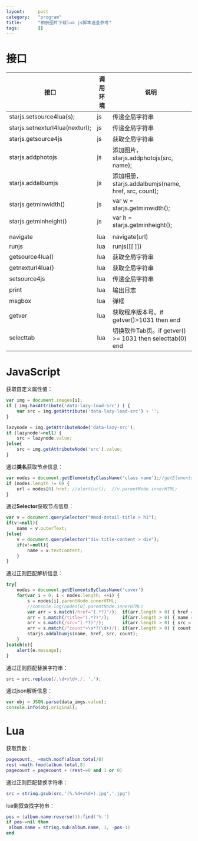```yaml
---
layout:		post
category:	"program"
title:		"相册图片下载lua js脚本速查参考"
tags:		[]
---
```


# 接口

| 接口                            | 调用环境 | 说明                                                     |
| ------------------------------- | -------- | -------------------------------------------------------- |
| starjs.setsource4lua(s);        | js       | 传递全局字符串                                           |
| starjs.setnexturl4lua(nexturl); | js       | 传递全局字符串                                           |
| starjs.getsource4js             | js       | 获取全局字符串                                           |
| starjs.addphotojs               | js       | 添加图片，starjs.addphotojs(src, name);                  |
| starjs.addalbumjs               | js       | 添加相册，starjs.addalbumjs(name, href, src, count);     |
| starjs.getminwidth()            | js       | var w = starjs.getminwidth();                            |
| starjs.getminheight()           | js       | var h = starjs.getminheight();                           |
|                                 |          |                                                          |
| navigate                        | lua      | navigate(url)                                            |
| runjs                           | lua      | runjs([[  ]])                                            |
| getsource4lua()                 | lua      | 获取全局字符串                                           |
| getnexturl4lua()                | lua      | 获取全局字符串                                           |
| setsource4js                    | lua      | 传递全局字符串                                           |
| print                           | lua      | 输出日志                                                 |
| msgbox                          | lua      | 弹框                                                     |
| getver                          | lua      | 获取程序版本号。if getver()>1031 then end                |
| selecttab                       | lua      | 切换软件Tab页。if getver() >= 1031 then selecttab(0) end |



# JavaScript

获取自定义属性值：

```js
var img = document.images[i];
if ( img.hasAttribute('data-lazy-load-src') ) {
    var src = img.getAttribute('data-lazy-load-src') + '';
}

lazynode = img.getAttributeNode('data-lazy-src');
if (lazynode!=null) {
    src = lazynode.value;
}else{
    src = img.getAttributeNode('src').value;
}
```

通过**类名**获取节点信息：

```js
var nodes = document.getElementsByClassName('class name');//getElementsByTagName
if (nodes.length != 0) {
    url = nodes[0].href; //alert(url);	//v.parentNode.innerHTML;
}
```

通过**Selector**获取节点信息：

```js
var v = document.querySelector("#mod-detail-title > h1");
if(v!=null){
    name = v.outerText;
}else{
    v = document.querySelector("div.title-content > div");
    if(v!=null){
        name = v.textContent;
    }
}
```

通过正则匹配解析信息：

```js
try{
	nodes = document.getElementsByClassName('cover')
	for(var i = 0; i < nodes.length; ++i) {
		s = nodes[i].parentNode.innerHTML;
		//console.log(nodes[0].parentNode.innerHTML)
		var arr = s.match(/href="(.*?)"/); 	if(arr.length > 0) { href = arr[1]; }
		arr = s.match(/title="(.*?)"/); 	if(arr.length > 0) { name = arr[1]; }
		arr = s.match(/src="(.*?)"/);		if(arr.length > 0) { src = arr[1]; }
		arr = s.match(/"count">\s*?(\d+)/);	if(arr.length > 0) { count = parseInt(arr[1]); }
		starjs.addalbumjs(name, href, src, count);
	}
}catch(e){
	alert(e.message);
}
```

通过正则匹配替换字符串：

```js
src = src.replace(/.\d+x\d+./, '.');
```

通过json解析信息：

```js
var obj = JSON.parse(data_imgs.value);
console.info(obj.original);
```



# Lua

获取页数：

```lua
pagecount,_ =math.modf(album.total/8) 
rest =math.fmod(album.total,8)
pagecount = pagecount + (rest~=0 and 1 or 0)
```

通过正则匹配替换字符串：

```lua
src = string.gsub(src,'(%.%d+x%d+).jpg','.jpg')
```

lua倒叙查找字符串：

```lua
pos = (album.name:reverse()):find('%-')
if pos~=nil then
 album.name = string.sub(album.name, 1, -pos-1)
end
```

